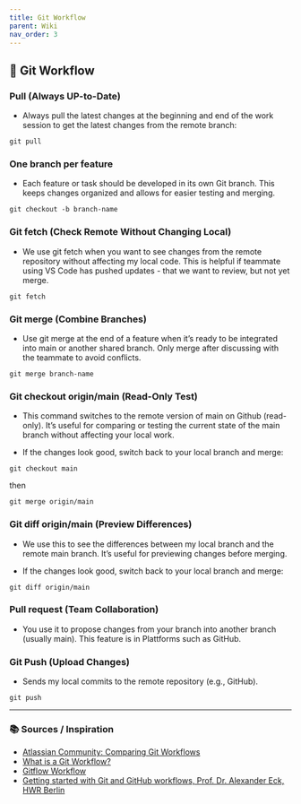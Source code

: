 ```yaml
---
title: Git Workflow
parent: Wiki
nav_order: 3
---
```


## 🧠 Git Workflow
### Pull (Always UP-to-Date)
- Always pull the latest changes at the beginning and end of the work session to get the latest changes from the remote branch:

```
git pull
```
    
### One branch per feature

- Each feature or task should be developed in its own Git branch. This keeps changes organized and allows for easier testing and merging.

```
git checkout -b branch-name
```
    
### Git fetch (Check Remote Without Changing Local)
- We use git fetch when you want to see changes from the remote repository without affecting my local code. This is helpful if teammate using VS Code has pushed updates - that we want to review, but not yet merge.


```
git fetch
```
### Git merge (Combine Branches)

- Use git merge at the end of a feature when it’s ready to be integrated into main or another shared branch. Only merge after discussing with the teammate to avoid conflicts.

```
git merge branch-name
```
### Git checkout origin/main (Read-Only Test)

- This command switches to the remote version of main on Github (read-only). It’s useful for comparing or testing the current state of the main branch without affecting your local work.

- If the changes look good, switch back to your local branch and merge:
 ```
git checkout main
 ```
 then
   ```
git merge origin/main
   ```
### Git diff origin/main  (Preview Differences)

- We use this to see the differences between my local branch and the remote main branch. It’s useful for previewing changes before merging.

- If the changes look good, switch back to your local branch and merge:
 ```
 git diff origin/main
   ```
### Pull request (Team Collaboration)
- You use it to propose changes from your branch into another branch (usually main). This feature is in Plattforms such as GitHub.

### Git Push (Upload Changes)
- Sends my local commits to the remote repository (e.g., GitHub).  

```
git push 
```

---

### 📚 Sources / Inspiration

- [Atlassian Community: Comparing Git Workflows](https://www.atlassian.com/git/tutorials/comparing-workflows)
- [What is a Git Workflow?](https://about.gitlab.com/topics/version-control/what-is-git-workflow/)
- [Gitflow Workflow](https://www.atlassian.com/git/tutorials/comparing-workflows/gitflow-workflow)
- [Getting started with Git and GitHub workflows, Prof. Dr. Alexander Eck, HWR Berlin](https://hwrberlin.github.io/fswd/git.html)


